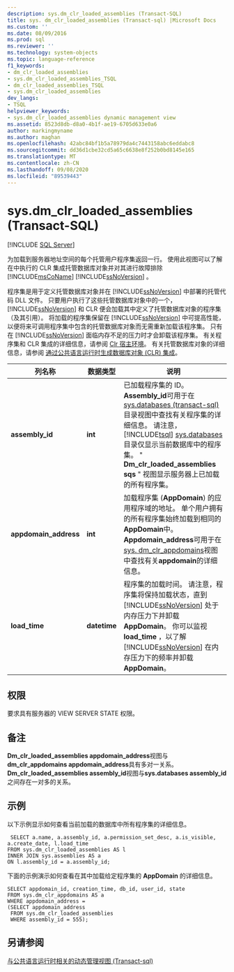 ```yaml
---
description: sys.dm_clr_loaded_assemblies (Transact-SQL)
title: sys. dm_clr_loaded_assemblies (Transact-sql) |Microsoft Docs
ms.custom: ''
ms.date: 08/09/2016
ms.prod: sql
ms.reviewer: ''
ms.technology: system-objects
ms.topic: language-reference
f1_keywords:
- dm_clr_loaded_assemblies
- sys.dm_clr_loaded_assemblies_TSQL
- dm_clr_loaded_assemblies_TSQL
- sys.dm_clr_loaded_assemblies
dev_langs:
- TSQL
helpviewer_keywords:
- sys.dm_clr_loaded_assemblies dynamic management view
ms.assetid: 8523d8db-d8a0-4b1f-ae19-6705d633e0a6
author: markingmyname
ms.author: maghan
ms.openlocfilehash: 42abc84bf1b5a78979da4c7443158abc6eddabc8
ms.sourcegitcommit: dd36d1cbe32cd5a65c6638e8f252b0bd8145e165
ms.translationtype: MT
ms.contentlocale: zh-CN
ms.lasthandoff: 09/08/2020
ms.locfileid: "89539443"
---
```

# <a name="sysdm_clr_loaded_assemblies-transact-sql"></a>sys.dm_clr_loaded_assemblies (Transact-SQL)
[!INCLUDE [SQL Server](../../includes/applies-to-version/sqlserver.md)]

  为加载到服务器地址空间的每个托管用户程序集返回一行。 使用此视图可以了解在中执行的 CLR 集成托管数据库对象并对其进行故障排除 [!INCLUDE[msCoName](../../includes/msconame-md.md)] [!INCLUDE[ssNoVersion](../../includes/ssnoversion-md.md)] 。  
  
 程序集是用于定义托管数据库对象并在 [!INCLUDE[ssNoVersion](../../includes/ssnoversion-md.md)] 中部署的托管代码 DLL 文件。 只要用户执行了这些托管数据库对象中的一个，[!INCLUDE[ssNoVersion](../../includes/ssnoversion-md.md)] 和 CLR 便会加载其中定义了托管数据库对象的程序集（及其引用）。 将加载的程序集保留在 [!INCLUDE[ssNoVersion](../../includes/ssnoversion-md.md)] 中可提高性能，以便将来可调用程序集中包含的托管数据库对象而无需重新加载该程序集。 只有在 [!INCLUDE[ssNoVersion](../../includes/ssnoversion-md.md)] 面临内存不足的压力时才会卸载该程序集。 有关程序集和 CLR 集成的详细信息，请参阅 [Clr 宿主环境](../../relational-databases/clr-integration/clr-integration-architecture-clr-hosted-environment.md)。 有关托管数据库对象的详细信息，请参阅 [通过公共语言运行时生成数据库对象 &#40;CLR&#41; 集成](../../relational-databases/clr-integration/database-objects/building-database-objects-with-common-language-runtime-clr-integration.md)。  

  
|列名称|数据类型|说明|  
|-----------------|---------------|-----------------|  
|**assembly_id**|**int**|已加载程序集的 ID。 **Assembly_id**可用于在[sys.databases &#40;transact-sql&#41;](../../relational-databases/system-catalog-views/sys-assemblies-transact-sql.md)目录视图中查找有关程序集的详细信息。 请注意， [!INCLUDE[tsql](../../includes/tsql-md.md)] [sys.databases](../../relational-databases/system-catalog-views/sys-assemblies-transact-sql.md) 目录仅显示当前数据库中的程序集。 " **Dm_clr_loaded_assemblies sqs** " 视图显示服务器上已加载的所有程序集。|  
|**appdomain_address**|**int**|加载程序集 (**AppDomain**) 的应用程序域的地址。 单个用户拥有的所有程序集始终加载到相同的 **AppDomain**中。 **Appdomain_address**可用于在[sys. dm_clr_appdomains](../../relational-databases/system-dynamic-management-views/sys-dm-clr-appdomains-transact-sql.md)视图中查找有关**appdomain**的详细信息。|  
|**load_time**|**datetime**|程序集的加载时间。 请注意，程序集将保持加载状态，直到 [!INCLUDE[ssNoVersion](../../includes/ssnoversion-md.md)] 处于内存压力下并卸载 **AppDomain**。 你可以监视 **load_time** ，以了解 [!INCLUDE[ssNoVersion](../../includes/ssnoversion-md.md)] 在内存压力下的频率并卸载 **AppDomain**。|  
  
## <a name="permissions"></a>权限  
 要求具有服务器的 VIEW SERVER STATE 权限。  
  
## <a name="remarks"></a>备注  
 **Dm_clr_loaded_assemblies appdomain_address**视图与**dm_clr_appdomains appdomain_address**具有多对一关系。 **Dm_clr_loaded_assemblies assembly_id**视图与**sys.databases assembly_id**之间存在一对多的关系。  
  
## <a name="examples"></a>示例  
 以下示例显示如何查看当前加载的数据库中所有程序集的详细信息。  
  
```  
 SELECT a.name, a.assembly_id, a.permission_set_desc, a.is_visible, a.create_date, l.load_time   
FROM sys.dm_clr_loaded_assemblies AS l   
INNER JOIN sys.assemblies AS a  
ON l.assembly_id = a.assembly_id;  
```  
  
 下面的示例演示如何查看在其中加载给定程序集的 **AppDomain** 的详细信息。  
  
```  
SELECT appdomain_id, creation_time, db_id, user_id, state  
FROM sys.dm_clr_appdomains AS a  
WHERE appdomain_address =   
(SELECT appdomain_address   
 FROM sys.dm_clr_loaded_assemblies  
 WHERE assembly_id = 555);  
```  
  
## <a name="see-also"></a>另请参阅  
 [与公共语言运行时相关的动态管理视图 &#40;Transact-sql&#41;](../../relational-databases/system-dynamic-management-views/common-language-runtime-related-dynamic-management-views-transact-sql.md)  
  
  
